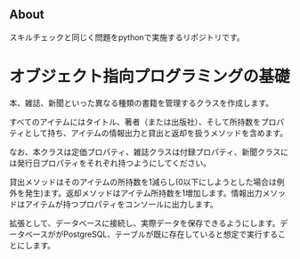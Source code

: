 ## About
スキルチェックと同じく問題をpythonで実施するリポジトリです。

# オブジェクト指向プログラミングの基礎

本、雑誌、新聞といった異なる種類の書籍を管理するクラスを作成します。

すべてのアイテムにはタイトル、著者（または出版社）、そして所持数をプロパティとして持ち、アイテムの情報出力と貸出と返却を扱うメソッドを含めます。

なお、本クラスは定価プロパティ、雑誌クラスは付録プロパティ、新聞クラスには発行日プロパティをそれぞれ持つようにしてください。

貸出メソッドはそのアイテムの所持数を1減らし(0以下にしようとした場合は例外を発生)ます。返却メソッドはアイテム所持数を1増加します。情報出力メソッドはアイテムが持つプロパティをコンソールに出力します。

拡張として、データベースに接続し、実際データを保存できるようにします。データベースががPostgreSQL、テーブルが既に存在していると想定で実行することにします。